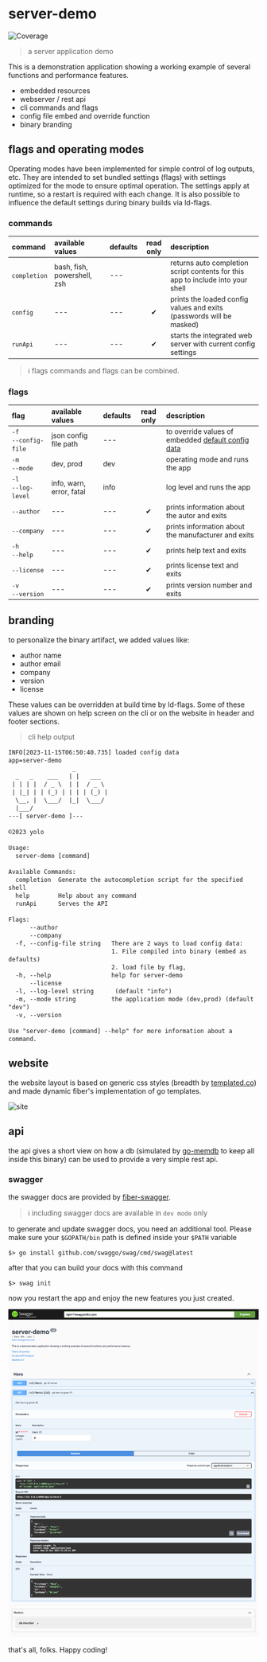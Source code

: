# server-demo

![Coverage](https://img.shields.io/badge/Coverage-76.8%25-brightgreen)

> a server application demo

This is a demonstration application showing a working example of several functions and performance features.

- embedded resources
- webserver / rest api
- cli commands and flags
- config file embed and override function
- binary branding

## flags and operating modes

Operating modes have been implemented for simple control of log outputs, etc. They are intended to set bundled settings (flags) with settings optimized for the mode to ensure optimal operation. The settings apply at runtime, so a restart is required with each change. It is also possible to influence the default settings during binary builds via ld-flags.

### commands

| command      | available values            | defaults | read only | description                                                                     |
| :----------- | :-------------------------- | :------- | :-------: | :------------------------------------------------------------------------------ |
| `completion` | bash, fish, powershell, zsh | ---      |           | returns auto completion script contents for this app to include into your shell |
| `config`     | ---                         | ---      |     ✔     | prints the loaded config values and exits (passwords will be masked)            |
| `runApi`     | ---                         | ---      |     ✔     | starts the integrated web server with current config settings                   |

> ℹ︎ flags commands and flags can be combined.

### flags 

| flag                                               | available values         | defaults | read only | description                                                              |
| :------------------------------------------------- | :----------------------- | :------- | :-------: | :----------------------------------------------------------------------- |
| <nobr>`-f`</nobr><br/><nobr>`--config-file`</nobr> | json config file path    | ---      |           | to override values of embedded [default config data](config/config.json) |
| <nobr>`-m`</nobr><br/><nobr>`--mode`</nobr>        | dev, prod                | dev      |           | operating mode and runs the app                                          |
| <nobr>`-l`</nobr><br/><nobr>`--log-level`</nobr>   | info, warn, error, fatal | info     |           | log level and runs the app                                               |
| <nobr>`--author`</nobr>                            | ---                      | ---      |     ✔     | prints information about the autor and exits                             |
| <nobr>`--company`</nobr>                           | ---                      | ---      |     ✔     | prints information about the manufacturer and exits                      |
| <nobr>`-h`</nobr><br/><nobr>`--help`</nobr>        | ---                      | ---      |     ✔     | prints help text and exits                                               |
| <nobr>`--license`</nobr>                           | ---                      | ---      |     ✔     | prints license text and exits                                            |
| <nobr>`-v`</nobr><br/><nobr>`--version`</nobr>     | ---                      | ---      |     ✔     | prints version number and exits                                          |

## branding

to personalize the binary artifact, we added values like:

- author name
- author email
- company
- version
- license

These values can be overridden at build time by ld-flags.
Some of these values are shown on help screen on the cli or on the website in header and footer sections.

> cli help output

```
INFO[2023-11-15T06:50:40.735] loaded config data                            app=server-demo
                  _         
  _   _    ___   | |   ___  
 | | | |  / _ \  | |  / _ \ 
 | |_| | | (_) | | | | (_) |
  \__, |  \___/  |_|  \___/ 
  |___/                     
---[ server-demo ]---

©2023 yolo

Usage:
  server-demo [command]

Available Commands:
  completion  Generate the autocompletion script for the specified shell
  help        Help about any command
  runApi      Serves the API

Flags:
      --author               
      --company              
  -f, --config-file string   There are 2 ways to load config data: 
                             1. File compiled into binary (embed as defaults)
                             2. load file by flag, 
  -h, --help                 help for server-demo
      --license              
  -l, --log-level string      (default "info")
  -m, --mode string          the application mode (dev,prod) (default "dev")
  -v, --version

Use "server-demo [command] --help" for more information about a command.
```

## website

the website layout is based on generic css styles (breadth by [templated.co](https://templated.co/breadth/)) and made dynamic fiber's implementation of go templates.

![site](docs/img/server-demo-website.png)

## api

the api gives a short view on how a db (simulated by [go-memdb](https://github.com/hashicorp/go-memdb) to keep all inside this binary) can be used to provide a very simple rest api. 

### swagger

the swagger docs are provided by [fiber-swagger](https://github.com/arsmn/fiber-swagger).

> ℹ︎ including swagger docs are available in `dev mode` only

to generate and update swagger docs, you need an additional tool. Please make sure your `$GOPATH/bin` path is defined inside your `$PATH` variable

```
$> go install github.com/swaggo/swag/cmd/swag@latest
```

after that you can build your docs with this command

```
$> swag init
```

now you restart the app and enjoy the new features you just created.

![swagger](docs/img/server-demo-swagger.png)


that's all, folks. Happy coding!